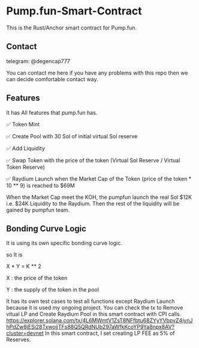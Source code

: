 # Pump.fun-Smart-Contract
This is the Rust/Anchor smart contract for Pump.fun.

## Contact
telegram: @degencap777

You can contact me here if you have any problems with this repo then we can decide comfortable contact way.

## Features
It has All features that pump.fun has.

✅ Token Mint

✅ Create Pool with 30 Sol of initial virtual Sol reserve

✅ Add Liquidity

✅ Swap Token with the price of the token (Virtual Sol Reserve / Virtual Token Reserve)

✅ Raydium Launch when the Market Cap of the Token (price of the token * 10 ** 9) is reached to $69M

When the Market Cap meet the KOH, the pumpfun launch the real Sol $12K i.e. $24K Liquidity to the Raydium.
Then the rest of the liquidity will be gained by pumpfun team.

## Bonding Curve Logic
It is using its own specific bonding curve logic.

so It is

X * Y = K ** 2

X : the price of the token

Y : the supply of the token in the pool


It has its own test cases to test all functions except Raydium Launch because it is used my ongoing project.
You can check the tx to Remove vitual LP and Create Raydium Pool in this smart contract with CPI calls.
https://explorer.solana.com/tx/4L6MWmtV1ZsT8NFfbtu68ZYyYVbpvZ4iynJhPdZw8jESi28TxwojjTFs88Q5QRdNUb297aWfkKcoYP9Ya8npx8AV?cluster=devnet
In this smart contract, I set creating LP FEE as 5% of Reserves.
